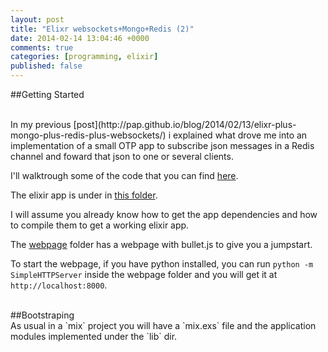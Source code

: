 ```yaml
---
layout: post
title: "Elixr websockets+Mongo+Redis (2)"
date: 2014-02-14 13:04:46 +0000
comments: true
categories: [programming, elixir]
published: false
---
```


##Getting Started

<br/>
In my previous [post](http://pap.github.io/blog/2014/02/13/elixr-plus-mongo-plus-redis-plus-websockets/) i explained what drove me into an implementation of a small OTP app to subscribe json messages in a Redis channel and foward that json to one or several clients.

I'll walktrough some of the code that you can find [here](https://github.com/pap/ws_pub_sub).

The elixir app is under in [this folder](https://github.com/pap/ws_pub_sub/tree/master/ws_pub_sub).


I will assume you already know how to get the app dependencies and how to compile them to get a working elixir app.


The [webpage](https://github.com/pap/ws_pub_sub/tree/master/webpage) folder has a webpage with bullet.js to give you a jumpstart.

To start the webpage, if you have python installed, you can run `python -m SimpleHTTPServer` inside the webpage folder and you will get it at `http://localhost:8000`.

<br/>
##Bootstraping

<br/>
As usual in a `mix` project you will have a `mix.exs` file and the application modules implemented under the `lib` dir.

